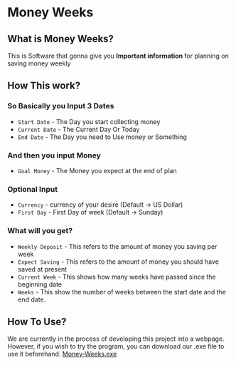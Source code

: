# Money Weeks
## What is Money Weeks?
This is Software that gonna give you **Important information** for planning on saving money weekly
## How This work?
### So Basically you Input 3 Dates
* `Start Date` - The Day you start collecting money
* `Current Date` - The Current Day Or Today
* `End Date` - The Day you need to Use money or Something
### And then you input Money
* `Goal Money` - The Money you expect at the end of plan
### Optional Input
* `Currency` - currency of your desire (Default -> US Dollar)
* `First Day` - First Day of week (Default -> Sunday)
### What will you get?
* `Weekly Deposit` - This refers to the amount of money you saving per week
* `Expect Saving` - This refers to the amount of money you should have saved at present
* `Current Week` - This shows how many weeks have passed since the beginning date
* `Weeks` - This show the number of weeks between the start date and the end date.
## How To Use?
We are currently in the process of developing this project into a webpage.  
However, if you wish to try the program, you can download our .exe file to use it beforehand.
[Money-Weeks.exe](https://github.com/roj-khwan/Money-Week/blob/main/dist/Money-Weeks.exe)
